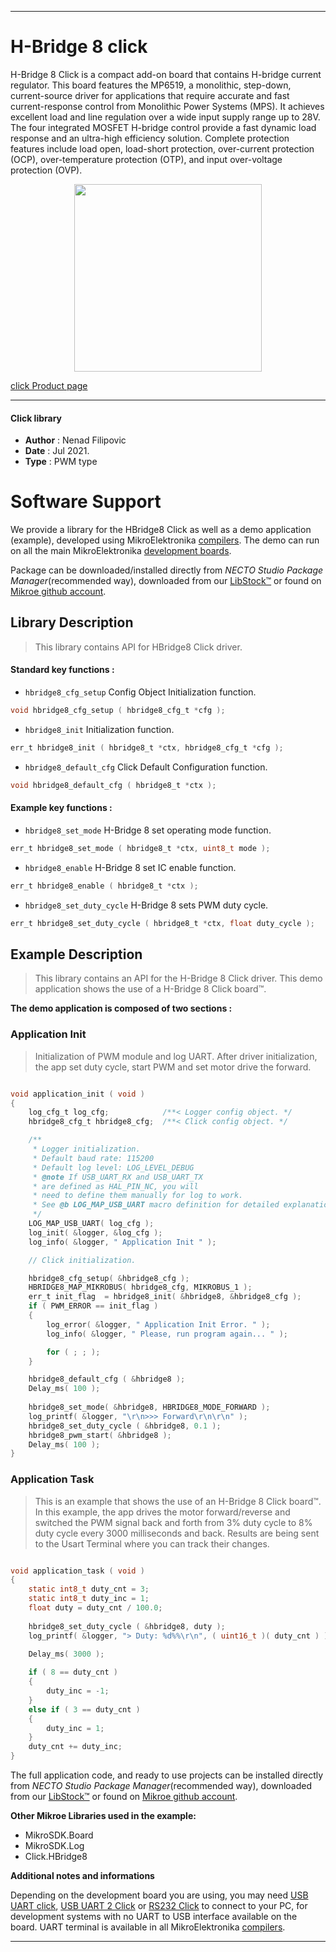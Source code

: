 
---
# H-Bridge 8 click

H-Bridge 8 Click is a compact add-on board that contains H-bridge current regulator. This board features the MP6519, a monolithic, step-down, current-source driver for applications that require accurate and fast current-response control from Monolithic Power Systems (MPS). It achieves excellent load and line regulation over a wide input supply range up to 28V. The four integrated MOSFET H-bridge control provide a fast dynamic load response and an ultra-high efficiency solution. Complete protection features include load open, load-short protection, over-current protection (OCP), over-temperature protection (OTP), and input over-voltage protection (OVP).

<p align="center">
  <img src="https://download.mikroe.com/images/click_for_ide/hbridge8_click.png" height=300px>
</p>

[click Product page](https://www.mikroe.com/h-bridge-8-click)

---


#### Click library

- **Author**        : Nenad Filipovic
- **Date**          : Jul 2021.
- **Type**          : PWM type


# Software Support

We provide a library for the HBridge8 Click
as well as a demo application (example), developed using MikroElektronika
[compilers](https://www.mikroe.com/necto-studio).
The demo can run on all the main MikroElektronika [development boards](https://www.mikroe.com/development-boards).

Package can be downloaded/installed directly from *NECTO Studio Package Manager*(recommended way), downloaded from our [LibStock&trade;](https://libstock.mikroe.com) or found on [Mikroe github account](https://github.com/MikroElektronika/mikrosdk_click_v2/tree/master/clicks).

## Library Description

> This library contains API for HBridge8 Click driver.

#### Standard key functions :

- `hbridge8_cfg_setup` Config Object Initialization function.
```c
void hbridge8_cfg_setup ( hbridge8_cfg_t *cfg );
```

- `hbridge8_init` Initialization function.
```c
err_t hbridge8_init ( hbridge8_t *ctx, hbridge8_cfg_t *cfg );
```

- `hbridge8_default_cfg` Click Default Configuration function.
```c
void hbridge8_default_cfg ( hbridge8_t *ctx );
```

#### Example key functions :

- `hbridge8_set_mode` H-Bridge 8 set operating mode function.
```c
err_t hbridge8_set_mode ( hbridge8_t *ctx, uint8_t mode );
```

- `hbridge8_enable` H-Bridge 8 set IC enable function.
```c
err_t hbridge8_enable ( hbridge8_t *ctx );
```

- `hbridge8_set_duty_cycle` H-Bridge 8 sets PWM duty cycle.
```c
err_t hbridge8_set_duty_cycle ( hbridge8_t *ctx, float duty_cycle );
```

## Example Description

> This library contains an API for the H-Bridge 8 Click driver.
> This demo application shows the use of a H-Bridge 8 Click board™.

**The demo application is composed of two sections :**

### Application Init

> Initialization of PWM module and log UART.
> After driver initialization, the app set duty cycle, start PWM and
> set motor drive the forward.

```c

void application_init ( void ) 
{
    log_cfg_t log_cfg;            /**< Logger config object. */
    hbridge8_cfg_t hbridge8_cfg;  /**< Click config object. */

    /** 
     * Logger initialization.
     * Default baud rate: 115200
     * Default log level: LOG_LEVEL_DEBUG
     * @note If USB_UART_RX and USB_UART_TX 
     * are defined as HAL_PIN_NC, you will 
     * need to define them manually for log to work. 
     * See @b LOG_MAP_USB_UART macro definition for detailed explanation.
     */
    LOG_MAP_USB_UART( log_cfg );
    log_init( &logger, &log_cfg );
    log_info( &logger, " Application Init " );

    // Click initialization.

    hbridge8_cfg_setup( &hbridge8_cfg );
    HBRIDGE8_MAP_MIKROBUS( hbridge8_cfg, MIKROBUS_1 );
    err_t init_flag  = hbridge8_init( &hbridge8, &hbridge8_cfg );
    if ( PWM_ERROR == init_flag )
    {
        log_error( &logger, " Application Init Error. " );
        log_info( &logger, " Please, run program again... " );

        for ( ; ; );
    }

    hbridge8_default_cfg ( &hbridge8 );
    Delay_ms( 100 );
   
    hbridge8_set_mode( &hbridge8, HBRIDGE8_MODE_FORWARD );
    log_printf( &logger, "\r\n>>> Forward\r\n\r\n" );
    hbridge8_set_duty_cycle ( &hbridge8, 0.1 );
    hbridge8_pwm_start( &hbridge8 );
    Delay_ms( 100 );
}

```

### Application Task

> This is an example that shows the use of an H-Bridge 8 Click board™.
> In this example, the app drives the motor forward/reverse and switched the PWM signal back and forth 
> from 3% duty cycle to 8% duty cycle every 3000 milliseconds and back.
> Results are being sent to the Usart Terminal where you can track their changes.

```c

void application_task ( void ) 
{
    static int8_t duty_cnt = 3;
    static int8_t duty_inc = 1;
    float duty = duty_cnt / 100.0;
    
    hbridge8_set_duty_cycle ( &hbridge8, duty );
    log_printf( &logger, "> Duty: %d%%\r\n", ( uint16_t )( duty_cnt ) );

    Delay_ms( 3000 );
    
    if ( 8 == duty_cnt ) 
    {
        duty_inc = -1;
    }
    else if ( 3 == duty_cnt ) 
    {
        duty_inc = 1;
    }
    duty_cnt += duty_inc;
}

```

The full application code, and ready to use projects can be installed directly from *NECTO Studio Package Manager*(recommended way), downloaded from our [LibStock&trade;](https://libstock.mikroe.com) or found on [Mikroe github account](https://github.com/MikroElektronika/mikrosdk_click_v2/tree/master/clicks).

**Other Mikroe Libraries used in the example:**

- MikroSDK.Board
- MikroSDK.Log
- Click.HBridge8

**Additional notes and informations**

Depending on the development board you are using, you may need
[USB UART click](https://www.mikroe.com/usb-uart-click),
[USB UART 2 Click](https://www.mikroe.com/usb-uart-2-click) or
[RS232 Click](https://www.mikroe.com/rs232-click) to connect to your PC, for
development systems with no UART to USB interface available on the board. UART
terminal is available in all MikroElektronika
[compilers](https://shop.mikroe.com/compilers).

---
